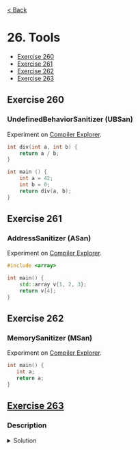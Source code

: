 [< Back](README.md)

# 26. Tools

* [Exercise 260](#exercise-260)
* [Exercise 261](#exercise-261)
* [Exercise 262](#exercise-262)
* [Exercise 263](#exercise-263)

## Exercise 260

### UndefinedBehaviorSanitizer (UBSan)

Experiment on [Compiler Explorer][2].

```cpp
int div(int a, int b) {
    return a / b;
}

int main () {
    int a = 42;
    int b = 0;
    return div(a, b);
}
```

## Exercise 261

### AddressSanitizer (ASan)

Experiment on [Compiler Explorer][3].

```cpp
#include <array>

int main() {
    std::array v{1, 2, 3};
    return v[4];
}
```

## Exercise 262

### MemorySanitizer (MSan)

Experiment on [Compiler Explorer][4].

```cpp
int main() {
   int a;
   return a;
}
```

## [Exercise 263][1]

### Description

<details>
   <summary>Solution</summary>

```cpp

```

</details>

[1]: 26_exercises.cpp
[2]: https://godbolt.org/z/nT54sj4hj
[3]: https://godbolt.org/z/84Kr7Gcbz
[4]: https://godbolt.org/z/n5zWWM3aa
